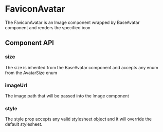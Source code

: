 # FaviconAvatar

The FaviconAvatar is an Image component wrapped by BaseAvatar component and renders the specified icon 

## Component API

### size
The size is inherited from the BaseAvatar component and accepts any enum from the AvatarSize enum

### imageUrl 
The image path that will be passed into the Image component

### style
The style prop accepts any valid stylesheet object and it will override the default stylesheet.

